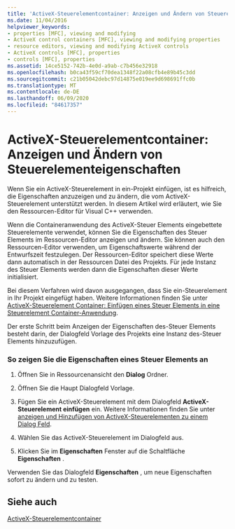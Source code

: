 ```yaml
---
title: 'ActiveX-Steuerelementcontainer: Anzeigen und Ändern von Steuerelementeigenschaften'
ms.date: 11/04/2016
helpviewer_keywords:
- properties [MFC], viewing and modifying
- ActiveX control containers [MFC], viewing and modifying properties
- resource editors, viewing and modifying ActiveX controls
- ActiveX controls [MFC], properties
- controls [MFC], properties
ms.assetid: 14ce5152-742b-4e0d-a9ab-c7b456e32918
ms.openlocfilehash: b0ca43f59cf70dea1348f22a08cfb4e89b45c3dd
ms.sourcegitcommit: c21b05042debc97d14875e019ee9d698691ffc0b
ms.translationtype: MT
ms.contentlocale: de-DE
ms.lasthandoff: 06/09/2020
ms.locfileid: "84617357"
---
```

# <a name="activex-control-containers-viewing-and-modifying-control-properties"></a>ActiveX-Steuerelementcontainer: Anzeigen und Ändern von Steuerelementeigenschaften

Wenn Sie ein ActiveX-Steuerelement in ein-Projekt einfügen, ist es hilfreich, die Eigenschaften anzuzeigen und zu ändern, die vom ActiveX-Steuerelement unterstützt werden. In diesem Artikel wird erläutert, wie Sie den Ressourcen-Editor für Visual C++ verwenden.

Wenn die Containeranwendung des ActiveX-Steuer Elements eingebettete Steuerelemente verwendet, können Sie die Eigenschaften des Steuer Elements im Ressourcen-Editor anzeigen und ändern. Sie können auch den Ressourcen-Editor verwenden, um Eigenschaftswerte während der Entwurfszeit festzulegen. Der Ressourcen-Editor speichert diese Werte dann automatisch in der Ressourcen Datei des Projekts. Für jede Instanz des Steuer Elements werden dann die Eigenschaften dieser Werte initialisiert.

Bei diesem Verfahren wird davon ausgegangen, dass Sie ein-Steuerelement in Ihr Projekt eingefügt haben. Weitere Informationen finden Sie unter [ActiveX-Steuerelement Container: Einfügen eines Steuer Elements in eine Steuerelement Container-Anwendung](inserting-a-control-into-a-control-container-application.md).

Der erste Schritt beim Anzeigen der Eigenschaften des-Steuer Elements besteht darin, der Dialogfeld Vorlage des Projekts eine Instanz des-Steuer Elements hinzuzufügen.

### <a name="to-view-the-properties-of-a-control"></a>So zeigen Sie die Eigenschaften eines Steuer Elements an

1. Öffnen Sie in Ressourcenansicht den **Dialog** Ordner.

1. Öffnen Sie die Haupt Dialogfeld Vorlage.

1. Fügen Sie ein ActiveX-Steuerelement mit dem Dialogfeld **ActiveX-Steuerelement einfügen** ein. Weitere Informationen finden Sie unter [anzeigen und Hinzufügen von ActiveX-Steuerelementen zu einem Dialog Feld](../windows/viewing-and-adding-activex-controls-to-a-dialog-box.md).

1. Wählen Sie das ActiveX-Steuerelement im Dialogfeld aus.

1. Klicken Sie im **Eigenschaften** Fenster auf die Schaltfläche **Eigenschaften** .

Verwenden Sie das Dialogfeld **Eigenschaften** , um neue Eigenschaften sofort zu ändern und zu testen.

## <a name="see-also"></a>Siehe auch

[ActiveX-Steuerelementcontainer](activex-control-containers.md)
